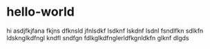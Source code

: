# hello-world
hi asdjfkjfana fkjns dfknsld jfnlsdkf lsdknf lskdnf lsdnl fsndlfkn sdlkfn ldsknglkdfngl kndfl sndfgn fdlkglkdfnglerldfkgnldkfn glknf dlgds

